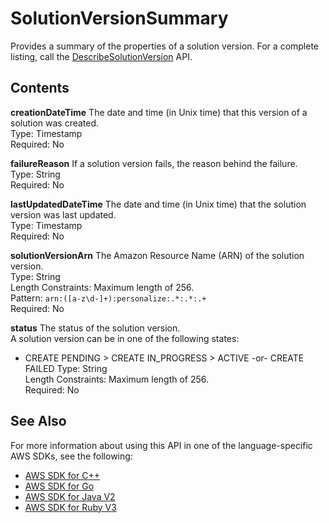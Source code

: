 # SolutionVersionSummary<a name="API_SolutionVersionSummary"></a>

Provides a summary of the properties of a solution version\. For a complete listing, call the [DescribeSolutionVersion](API_DescribeSolutionVersion.md) API\.

## Contents<a name="API_SolutionVersionSummary_Contents"></a>

 **creationDateTime**   <a name="personalize-Type-SolutionVersionSummary-creationDateTime"></a>
The date and time \(in Unix time\) that this version of a solution was created\.  
Type: Timestamp  
Required: No

 **failureReason**   <a name="personalize-Type-SolutionVersionSummary-failureReason"></a>
If a solution version fails, the reason behind the failure\.  
Type: String  
Required: No

 **lastUpdatedDateTime**   <a name="personalize-Type-SolutionVersionSummary-lastUpdatedDateTime"></a>
The date and time \(in Unix time\) that the solution version was last updated\.  
Type: Timestamp  
Required: No

 **solutionVersionArn**   <a name="personalize-Type-SolutionVersionSummary-solutionVersionArn"></a>
The Amazon Resource Name \(ARN\) of the solution version\.  
Type: String  
Length Constraints: Maximum length of 256\.  
Pattern: `arn:([a-z\d-]+):personalize:.*:.*:.+`   
Required: No

 **status**   <a name="personalize-Type-SolutionVersionSummary-status"></a>
The status of the solution version\.  
A solution version can be in one of the following states:  
+ CREATE PENDING > CREATE IN\_PROGRESS > ACTIVE \-or\- CREATE FAILED
Type: String  
Length Constraints: Maximum length of 256\.  
Required: No

## See Also<a name="API_SolutionVersionSummary_SeeAlso"></a>

For more information about using this API in one of the language\-specific AWS SDKs, see the following:
+  [AWS SDK for C\+\+](https://docs.aws.amazon.com/goto/SdkForCpp/personalize-2018-05-22/SolutionVersionSummary) 
+  [AWS SDK for Go](https://docs.aws.amazon.com/goto/SdkForGoV1/personalize-2018-05-22/SolutionVersionSummary) 
+  [AWS SDK for Java V2](https://docs.aws.amazon.com/goto/SdkForJavaV2/personalize-2018-05-22/SolutionVersionSummary) 
+  [AWS SDK for Ruby V3](https://docs.aws.amazon.com/goto/SdkForRubyV3/personalize-2018-05-22/SolutionVersionSummary) 
